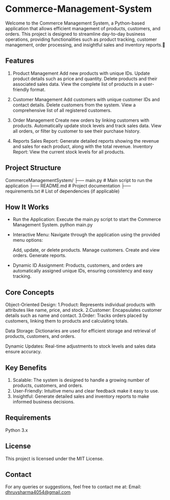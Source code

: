 # Commerce-Management-System
Welcome to the Commerce Management System, a Python-based application that allows efficient management of products, customers, and orders. This project is designed to streamline day-to-day business operations, providing functionalities such as product tracking, customer management, order processing, and insightful sales and inventory reports.🚀

## Features
1. Product Management
Add new products with unique IDs.
Update product details such as price and quantity.
Delete products and their associated sales data.
View the complete list of products in a user-friendly format.

2. Customer Management
Add customers with unique customer IDs and contact details.
Delete customers from the system.
View a comprehensive list of all registered customers.

3. Order Management
Create new orders by linking customers with products.
Automatically update stock levels and track sales data.
View all orders, or filter by customer to see their purchase history.

4. Reports
Sales Report: Generate detailed reports showing the revenue and sales for each product, along with the total revenue.
Inventory Report: View the current stock levels for all products.

## Project Structure
CommerceManagementSystem/
├── main.py              # Main script to run the application
├── README.md            # Project documentation
├── requirements.txt     # List of dependencies (if applicable)

## How It Works
- Run the Application: Execute the main.py script to start the Commerce Management System.
  python main.py

- Interactive Menu: Navigate through the application using the provided menu options:

  Add, update, or delete products.
  Manage customers.
  Create and view orders.
  Generate reports.

- Dynamic ID Assignment:
Products, customers, and orders are automatically assigned unique IDs, ensuring consistency and easy tracking.

## Core Concepts
Object-Oriented Design:
1.Product: Represents individual products with attributes like name, price, and stock.
2.Customer: Encapsulates customer details such as name and contact.
3.Order: Tracks orders placed by customers, linking them to products and calculating totals.

Data Storage:
Dictionaries are used for efficient storage and retrieval of products, customers, and orders.

Dynamic Updates:
Real-time adjustments to stock levels and sales data ensure accuracy.

## Key Benefits
1. Scalable: The system is designed to handle a growing number of products, customers, and orders.
2. User-Friendly: Intuitive menu and clear feedback make it easy to use.
3. Insightful: Generate detailed sales and inventory reports to make informed business decisions.

## Requirements
Python 3.x

## License
This project is licensed under the MIT License.

## Contact
For any queries or suggestions, feel free to contact me at:
Email: dhruvsharma4054@gmail.com

